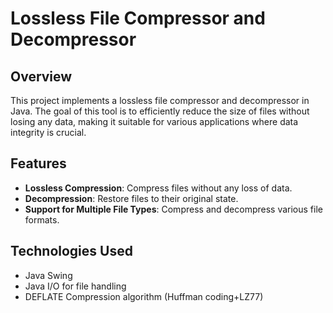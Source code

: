 # Lossless File Compressor and Decompressor

## Overview

This project implements a lossless file compressor and decompressor in Java. The goal of this tool is to efficiently reduce the size of files without losing any data, making it suitable for various applications where data integrity is crucial.

## Features

- **Lossless Compression**: Compress files without any loss of data.
- **Decompression**: Restore files to their original state.
- **Support for Multiple File Types**: Compress and decompress various file formats.

## Technologies Used

- Java Swing
- Java I/O for file handling
- DEFLATE Compression algorithm (Huffman coding+LZ77)
